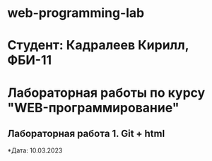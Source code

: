 # web-programming-lab


# Студент: Кадралеев Кирилл, ФБИ-11


# Лабораторная работы по курсу "WEB-программирование"

## Лабораторная работа 1. Git + html

*Дата: 10.03.2023